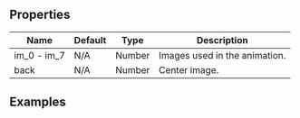 
## Properties

Name                | Default                  |  Type    | Description
--------------------|--------------------------|----------|---------------------------
im_0 - im_7         | N/A                      | Number   | Images used in the animation.
back                | N/A                      | Number   | Center image.

## Examples
